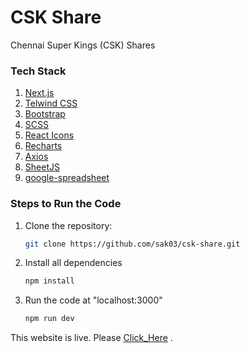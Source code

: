 # CSK Share
Chennai Super Kings (CSK) Shares

### Tech Stack
1. [Next.js](https://nextjs.org/ "Next.js")  
2. [Telwind CSS](https://tailwindcss.com/ "Telwind CSS")  
3. [Bootstrap](https://getbootstrap.com/ "Bootstrap")
4. [SCSS](https://sass-lang.com/ "SASS")
5. [React Icons](https://react-icons.github.io/react-icons/icons/fa/ "React Icons")
6. [Recharts](https://recharts.org/en-US/ "Recharts")
7. [Axios](https://www.npmjs.com/package/axios "Axios")
8. [SheetJS](https://www.npmjs.com/package/xlsx "SheetJS")
9. [google-spreadsheet](https://www.npmjs.com/package/google-spreadsheet "google-spreadsheet")



### Steps to Run the Code
1. Clone the repository:
   ```bash
   git clone https://github.com/sak03/csk-share.git 

2. Install all dependencies
   ```bash
   npm install   

3. Run the code at "localhost:3000"
   ```bash
   npm run dev

This website is live. Please [Click_Here](https://sak03.github.io/csk-share/  "CSK Shares") .